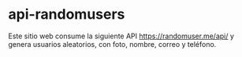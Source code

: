 # api-randomusers
Este sitio web consume la siguiente API https://randomuser.me/api/ y genera usuarios aleatorios, con foto, nombre, correo y teléfono. 
